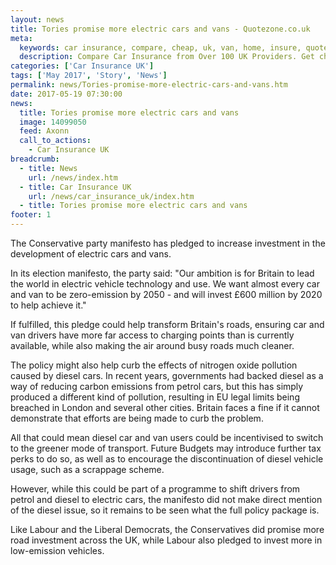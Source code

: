 ```yaml
---
layout: news
title: Tories promise more electric cars and vans - Quotezone.co.uk
meta:
  keywords: car insurance, compare, cheap, uk, van, home, insure, quotes, online, comparison, bike, loans, life
  description: Compare Car Insurance from Over 100 UK Providers. Get cheap quotes online now using our fast, free, secure comparison site
categories: ['Car Insurance UK']
tags: ['May 2017', 'Story', 'News']
permalink: news/Tories-promise-more-electric-cars-and-vans.htm
date: 2017-05-19 07:30:00
news:
  title: Tories promise more electric cars and vans
  image: 14099050
  feed: Axonn
  call_to_actions:
    - Car Insurance UK
breadcrumb:
  - title: News
    url: /news/index.htm
  - title: Car Insurance UK
    url: /news/car_insurance_uk/index.htm
  - title: Tories promise more electric cars and vans
footer: 1
---
```


The Conservative party manifesto has pledged to increase investment in the development of electric cars and vans.

In its election manifesto, the party said: &quot;Our ambition is for Britain to lead the world in electric vehicle technology and use. We want almost every car and van to be zero-emission by 2050 - and will invest &pound;600 million by 2020 to help achieve it.&quot;

If fulfilled, this pledge could help transform Britain&#39;s roads, ensuring car and van drivers have more far access to charging points than is currently available, while also making the air around busy roads much cleaner.

The policy might also help curb the effects of nitrogen oxide pollution caused by diesel cars. In recent years, governments had backed diesel as a way of reducing carbon emissions from petrol cars, but this has simply produced a different kind of pollution, resulting in​ EU legal limits being breached in London and several other cities. Britain faces a fine if it cannot demonstrate that efforts are being made to curb the problem.

All that could mean diesel car and van users could be incentivised to switch to the greener mode of transport. Future Budgets may introduce further tax perks to do so, as well as to encourage the discontinuation of diesel vehicle usage, such as a scrappage scheme.

However, while this could be part of a programme to shift drivers from petrol and diesel to electric cars, the manifesto did not make direct mention of the diesel issue, so it remains to be seen what the full policy package is.

Like Labour and the Liberal Democrats, the Conservatives did promise more road investment across the UK, while Labour also pledged to invest more in low-emission vehicles.
